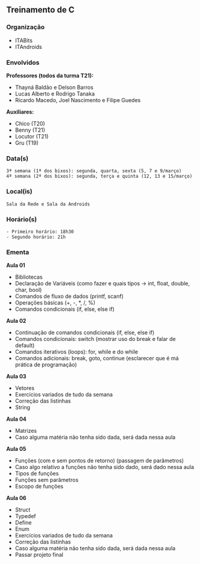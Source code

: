 ## Treinamento de C

### Organização
- ITABits
- ITAndroids

### Envolvidos

**Professores (todos da turma T21):**
- Thayná Baldão e Delson Barros
- Lucas Alberto e Rodrigo Tanaka
- Ricardo Macedo, Joel Nascimento e Filipe Guedes

**Auxiliares:**
- Chico (T20)
- Benny (T21)
- Locutor (T21)
- Gru (T19)

### Data(s)
	3ª semana (1ª dos bixos): segunda, quarta, sexta (5, 7 e 9/março)
	4ª semana (2ª dos bixos): segunda, terça e quinta (12, 13 e 15/março)
	
### Local(is)
	Sala da Rede e Sala da Androids
	
### Horário(s)
	- Primeiro horário: 18h30
	- Segundo horário: 21h
	
### Ementa

**Aula 01**
- Bibliotecas
- Declaração de Variáveis (como fazer e quais tipos -> int, float, double, char, bool)
- Comandos de fluxo de dados (printf, scanf)
- Operações básicas (+, -, *, /, %)
- Comandos condicionais (if, else, else if)

**Aula 02**
- Continuação de comandos condicionais (if, else, else if)
- Comandos condicionais: switch (mostrar uso do break e falar de default)
- Comandos iterativos (loops): for, while e do while
- Comandos adicionais: break, goto, continue (esclarecer que é má prática de programação)

**Aula 03**
- Vetores
- Exercícios variados de tudo da semana
- Correção das listinhas
- String

**Aula 04**
- Matrizes
- Caso alguma matéria não tenha sido dada, será dada nessa aula

**Aula 05**
- Funções (com e sem pontos de retorno) (passagem de parâmetros)
- Caso algo relativo a funções não tenha sido dado, será dado nessa aula
- Tipos de funções
- Funções sem parâmetros
- Escopo de funções

**Aula 06**
- Struct
- Typedef
- Define
- Enum
- Exercícios variados de tudo da semana
- Correção das listinhas
- Caso alguma matéria não tenha sido dada, será dada nessa aula
- Passar projeto final
